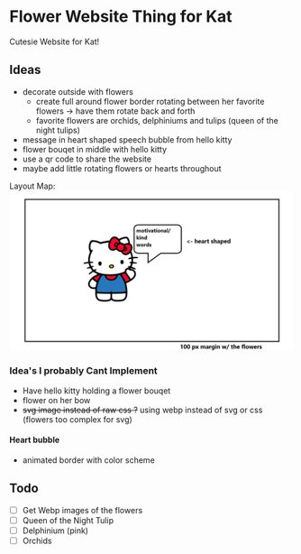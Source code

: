 # Flower Website Thing for Kat

Cutesie Website for Kat!

## Ideas

- decorate outside with flowers
  - create full around flower border rotating between her favorite flowers -> have them rotate back and forth
  - favorite flowers are orchids, delphiniums and tulips (queen of the night tulips)
- message in heart shaped speech bubble from hello kitty
- flower bouqet in middle with hello kitty
- use a qr code to share the website
- maybe add little rotating flowers or hearts throughout

Layout Map: 
![layout](https://github.com/peppapig450/website-3/blob/main/plan-website.png?raw=true)

### Idea's I probably Cant Implement

- Have hello kitty holding a flower bouqet
- flower on her bow
- ~~svg image instead of raw css ?~~ using webp instead of svg or css (flowers too complex for svg)

#### Heart bubble

- animated border with color scheme

## Todo
- [ ]  Get Webp images of the flowers
  - [ ]  Queen of the Night Tulip
  - [ ]  Delphinium (pink)
  - [ ]  Orchids
